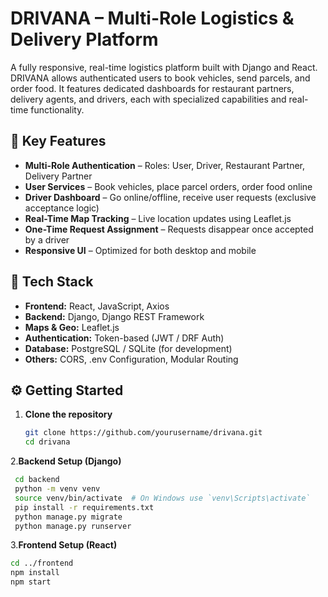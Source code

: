 # DRIVANA – Multi-Role Logistics & Delivery Platform

A fully responsive, real-time logistics platform built with Django and React. DRIVANA allows authenticated users to book vehicles, send parcels, and order food. It features dedicated dashboards for restaurant partners, delivery agents, and drivers, each with specialized capabilities and real-time functionality.

## 🔑 Key Features

- **Multi-Role Authentication** – Roles: User, Driver, Restaurant Partner, Delivery Partner  
- **User Services** – Book vehicles, place parcel orders, order food online  
- **Driver Dashboard** – Go online/offline, receive user requests (exclusive acceptance logic)  
- **Real-Time Map Tracking** – Live location updates using Leaflet.js  
- **One-Time Request Assignment** – Requests disappear once accepted by a driver  
- **Responsive UI** – Optimized for both desktop and mobile

## 🧰 Tech Stack

- **Frontend:** React, JavaScript, Axios  
- **Backend:** Django, Django REST Framework  
- **Maps & Geo:** Leaflet.js  
- **Authentication:** Token-based (JWT / DRF Auth)  
- **Database:** PostgreSQL / SQLite (for development)  
- **Others:** CORS, .env Configuration, Modular Routing

## ⚙️ Getting Started

1. **Clone the repository**
   ```bash
   git clone https://github.com/yourusername/drivana.git
   cd drivana
   ```
2.**Backend Setup (Django)**
   ```bash
    cd backend
    python -m venv venv
    source venv/bin/activate  # On Windows use `venv\Scripts\activate`
    pip install -r requirements.txt
    python manage.py migrate
    python manage.py runserver
   ```
 3.**Frontend Setup (React)**
   ```bash
   cd ../frontend
   npm install
   npm start
   ```
